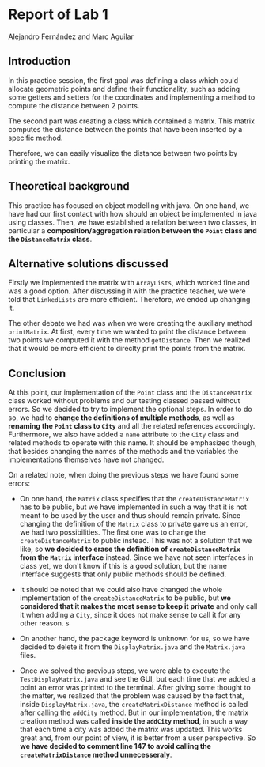 # Report of Lab 1
Alejandro Fernández and Marc Aguilar

## Introduction
In this practice session, the first goal was defining a class which could allocate geometric points and define their functionality, such as adding some getters and setters for the coordinates and implementing a method to compute the distance between 2 points. 

The second part was creating a class  which contained a matrix. This matrix computes the distance between the points that have been inserted by a specific method. 

Therefore, we can easily visualize the distance between two points by printing the matrix.

## Theoretical background
This practice has focused on object modelling with java. On one hand, we have had our first contact with how should an object be implemented in java using classes. Then, we have established a relation between two classes, in particular a **composition/aggregation relation between the `Point` class and the `DistanceMatrix` class**.

## Alternative solutions discussed
Firstly we implemented the matrix with `ArrayLists`, which worked fine and was a good option. After discussing it with the practice teacher, we were told that `LinkedLists` are more efficient. Therefore, we ended up changing it. 

The other debate we had was when we were creating the auxiliary method `printMatrix`. At first, every time we wanted to print the distance between two points we computed it with the method `getDistance`. Then we realized that it would be more efficient to direclty print the points from the matrix. 

## Conclusion
At this point, our implementation of the `Point` class and the `DistanceMatrix` class worked without problems and our testing classed passed without errors. So we decided to try to implement the optional steps. In order to do so, we had to **change the definitions of multiple methods**, as well as **renaming the `Point` class to `City`** and all the related references accordingly. Furthermore, we also have added a `name` attribute to the `City` class and related methods to operate with this name. It should be emphasized though, that besides changing the names of the methods and the variables the implementations themselves have not changed.

On a related note, when doing the previous steps we have found some errors:
* On one hand, the `Matrix` class specifies that the `createDistanceMatrix` has to be public, but we have implemented in such a way that it is not meant to be used by the user and thus should remain private. Since changing the definition of the `Matrix` class to private gave us an error, we had two possibilities. The first one was to change the `createDistanceMatrix` to public instead. This was not a solution that we like, so **we decided to erase the definition of `createDistanceMatrix` from the `Matrix` interface** instead. Since we have not seen interfaces in class yet, we don't know if this is a good solution, but the name interface suggests that only public methods should be defined.

* It should be noted that we could also have changed the whole implementation of the `createDistanceMatrix` to be public, but **we considered that it makes the most sense to keep it private** and only call it when adding a `City`, since it does not make sense to call it for any other reason. s
* On another hand, the package keyword is unknown for us, so we have decided to delete it from the `DisplayMatrix.java` and the `Matrix.java` files.
* Once we solved the previous steps, we were able to execute the `TestDisplayMatrix.java` and see the GUI, but each time that we added a point an error was printed to the terminal. After giving some thought to the matter, we realized that the problem was caused by the fact that, inside `DisplayMatrix.java`, the `createMatrixDistance` method is called after calling the `addCity` method. But in our implementation, the matrix creation method was called **inside the `addCity` method**, in such a way that each time a city was added the matrix was updated. This works great and, from our point of view, it is better from a 
user perspective. So **we have decided to comment line 147 to avoid calling the `createMatrixDistance` method unnecesseraly**.